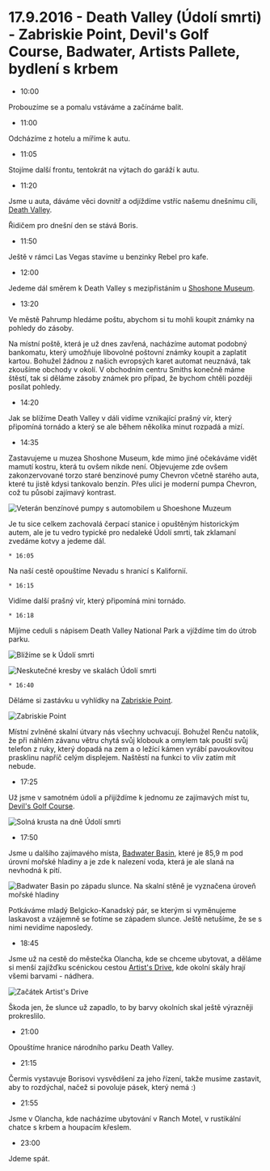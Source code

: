 # 17.9.2016 - Death Valley (Údolí smrti) - Zabriskie Point, Devil's Golf Course, Badwater, Artists Pallete, bydlení s krbem

   * 10:00

Probouzíme se a pomalu vstáváme a začínáme balit.

   * 11:00

Odcházíme z hotelu a míříme k autu.

   * 11:05

Stojíme další frontu, tentokrát na výtach do garáží k autu.

   * 11:20

Jsme u auta, dáváme věci dovnitř a odjíždíme vstříc našemu dnešnímu cíli, [Death Valley](https://cs.wikipedia.org/wiki/%C3%9Adol%C3%AD_smrti).

Řidičem pro dnešní den se stává Boris.

   * 11:50

Ještě v rámci Las Vegas stavíme u benzinky Rebel pro kafe.

   * 12:00

Jedeme dál směrem k Death Valley s mezipřistáním u [Shoshone Museum](http://shoshonevillage.com/shoshone-museum.html).

   * 13:20

Ve městě Pahrump hledáme poštu, abychom si tu mohli koupit známky na pohledy do zásoby.

Na místní poště, která je už dnes zavřená, nacházíme automat podobný bankomatu, který umožňuje libovolné poštovní známky koupit a zaplatit kartou. Bohužel žádnou z našich evropsých karet automat neuznává, tak zkoušíme obchody v okolí. V obchodním centru Smiths konečně máme štěstí, tak si děláme zásoby známek pro případ, že bychom chtěli později posílat pohledy.

   * 14:20

Jak se blížíme Death Valley v dáli vidíme vznikající prašný vír, který připomíná tornádo a který se ale během několika minut rozpadá a mizí.

   * 14:35

Zastavujeme u muzea Shoshone Museum, kde mimo jiné očekáváme vidět mamutí kostru, která tu ovšem nikde není. Objevujeme zde ovšem zakonzervované torzo staré benzinové pumy Chevron včetně starého auta, které tu jistě kdysi tankovalo benzín. Přes ulici je moderní pumpa Chevron, což tu působí zajímavý kontrast.

![Veterán benzínové pumpy s automobilem u Shoeshone Muzeum](images/20160917/20160917_144334.jpg)

Je tu sice celkem zachovalá čerpací stanice i opuštěným historickým autem, ale je tu vedro typické pro nedaleké Údolí smrti, tak zklamaní zvedáme kotvy a jedeme dál.

    * 16:05

Na naší cestě opouštíme Nevadu s hranicí s Kalifornií.

    * 16:15

Vidíme další prašný vír, který připomíná mini tornádo.

    * 16:18

Míjíme ceduli s nápisem Death Valley National Park a vjíždíme tím do útrob parku.

![Blížíme se k Údolí smrti](images/20160917/DSC_2097-DSC_2127.jpg)

![Neskutečné kresby ve skalách Údolí smrti](images/20160917/DSC_2129-DSC_2174_blended_fused.jpg)

    * 16:40

Děláme si zastávku u vyhlídky na [Zabriskie Point](https://cs.wikipedia.org/wiki/Zabriskie_Point).

![Zabriskie Point](images/20160917/DSC_2207-DSC_2213.jpg)

Místní zvlněné skalní útvary nás všechny uchvacují. Bohužel Renču natolik, že při náhlém závanu větru chytá svůj klobouk a omylem tak pouští svůj telefon z ruky, který dopadá na zem a o ležící kámen vyrábí pavoukovitou prasklinu napříč celým displejem. Naštěstí na funkci to vliv zatím mít nebude.

   * 17:25

Už jsme v samotném údolí a přijíždíme k jednomu ze zajímavých míst tu, [Devil's Golf Course](https://en.wikipedia.org/wiki/Devil%27s_Golf_Course).

![Solná krusta na dně Údolí smrti](images/20160917/DSC_2230.jpg)

   * 17:50

Jsme u dalšího zajímavého místa, [Badwater Basin](https://en.wikipedia.org/wiki/Badwater_Basin), které je 85,9 m pod úrovní mořské hladiny a je zde k nalezení voda, která je ale slaná na nevhodná k pití.

![Badwater Basin po západu slunce. Na skalní stěně je vyznačena úroveň mořské hladiny](images/20160917/DSC_2341.jpg)

Potkáváme mladý Belgicko-Kanadský pár, se kterým si vyměnujeme laskavost a vzájemně se fotíme se západem slunce. Ještě netušíme, že se s nimi nevidíme naposledy.

   * 18:45

Jsme už na cestě do městečka Olancha, kde se chceme ubytovat, a děláme si menší zajížďku scénickou cestou [Artist's Drive](https://en.wikipedia.org/wiki/Places_of_interest_in_the_Death_Valley_area#Artist.27s_Drive_and_Palette), kde okolní skály hrají všemi barvami - nádhera.

![Začátek Artist's Drive](images/20160917/DSC_2342-DSC_2346.jpg)

Škoda jen, že slunce už zapadlo, to by barvy okolních skal ještě výrazněji prokreslilo.

   * 21:00

Opouštíme hranice národního parku Death Valley.

   * 21:15

Čermis vystavuje Borisovi vysvědšení za jeho řízení, takže musíme zastavit, aby to rozdýchal, načež si povoluje pásek, který nemá :)

   * 21:55

Jsme v Olancha, kde nacházíme ubytování v Ranch Motel, v rustikální chatce s krbem a houpacím křeslem.

   * 23:00

Jdeme spát.


